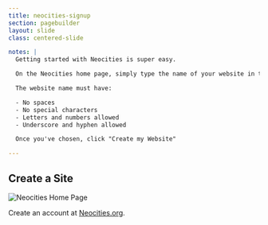 ```yaml
---
title: neocities-signup
section: pagebuilder
layout: slide
class: centered-slide

notes: |
  Getting started with Neocities is super easy.

  On the Neocities home page, simply type the name of your website in the box provided.

  The website name must have:

  - No spaces
  - No special characters
  - Letters and numbers allowed
  - Underscore and hyphen allowed

  Once you've chosen, click "Create my Website"

---
```


## Create a Site

![Neocities Home Page](/Building-the-Web/slides/workshop/pagebuilder/images/neocities-signup.png)

Create an account at [Neocities.org](http://neocities.org).
